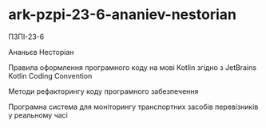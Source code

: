 # ark-pzpi-23-6-ananiev-nestorian

ПЗПІ-23-6

Ананьєв Несторіан

Правила оформлення програмного коду на мові Kotlin згідно з JetBrains Kotlin Coding Convention

Методи рефакторингу коду програмного забезпечення

Програмна система для моніторингу транспортних засобів перевізників у реальному часі
